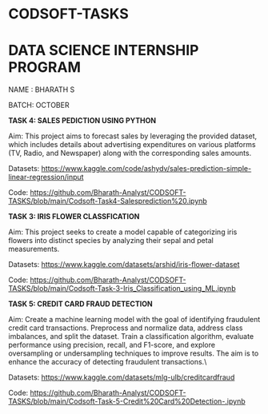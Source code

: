 # CODSOFT-TASKS
# DATA SCIENCE INTERNSHIP PROGRAM
NAME : BHARATH S

BATCH: OCTOBER 

**TASK 4: SALES PEDICTION USING PYTHON**

Aim:
This project aims to forecast sales by leveraging the provided dataset, which includes details about advertising expenditures on various platforms (TV, Radio, and Newspaper) along with the corresponding sales amounts.

Datasets: https://www.kaggle.com/code/ashydv/sales-prediction-simple-linear-regression/input

Code: https://github.com/Bharath-Analyst/CODSOFT-TASKS/blob/main/Codsoft-Task4-Salesprediction%20.ipynb

**TASK 3: IRIS FLOWER CLASSFICATION**

Aim:
This project seeks to create a model capable of categorizing iris flowers into distinct species by analyzing their sepal and petal measurements.

Datasets: https://www.kaggle.com/datasets/arshid/iris-flower-dataset

Code: https://github.com/Bharath-Analyst/CODSOFT-TASKS/blob/main/Codsoft-Task-3-Iris_Classification_using_ML.ipynb

**TASK 5: CREDIT CARD FRAUD DETECTION**

Aim:
Create a machine learning model with the goal of identifying fraudulent credit card transactions. Preprocess and normalize data, address class imbalances, and split the dataset. Train a classification algorithm, evaluate performance using precision, recall, and F1-score, and explore oversampling or undersampling techniques to improve results. The aim is to enhance the accuracy of detecting fraudulent transactions.\

Datasets: https://www.kaggle.com/datasets/mlg-ulb/creditcardfraud

Code: https://github.com/Bharath-Analyst/CODSOFT-TASKS/blob/main/Codsoft-Task-5-Credit%20Card%20Detection-.ipynb


